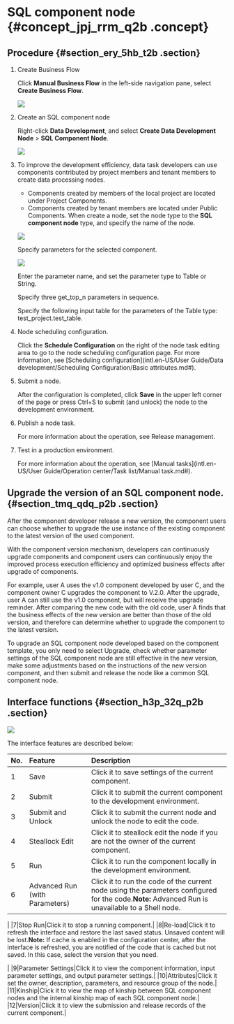 # SQL component node {#concept_jpj_rrm_q2b .concept}

## Procedure {#section_ery_5hb_t2b .section}

1.  Create Business Flow

    Click **Manual Business Flow** in the left-side navigation pane, select **Create Business Flow**.

    ![](http://static-aliyun-doc.oss-cn-hangzhou.aliyuncs.com/assets/img/16319/15381259917961_en-US.png)

2.  Create an SQL component node

    Right-click **Data Development**, and select **Create Data Development Node** \> **SQL Component Node**.

    ![](http://static-aliyun-doc.oss-cn-hangzhou.aliyuncs.com/assets/img/16325/15381259918127_en-US.png)

3.  To improve the development efficiency, data task developers can use components contributed by project members and tenant members to create data processing nodes.

    -   Components created by members of the local project are located under Project Components.
    -   Components created by tenant members are located under Public Components.
    When create a node, set the node type to the **SQL component node** type, and specify the name of the node.

    ![](http://static-aliyun-doc.oss-cn-hangzhou.aliyuncs.com/assets/img/16297/15381259917777_en-US.png)

    Specify parameters for the selected component.

    ![](http://static-aliyun-doc.oss-cn-hangzhou.aliyuncs.com/assets/img/16297/15381259917779_en-US.png)

    Enter the parameter name, and set the parameter type to Table or String.

    Specify three get\_top\_n parameters in sequence.

    Specify the following input table for the parameters of the Table type: test\_project.test\_table.

4.  Node scheduling configuration.

    Click the **Schedule Configuration** on the right of the node task editing area to go to the node scheduling configuration page. For more information, see [Scheduling configuration](intl.en-US/User Guide/Data development/Scheduling Configuration/Basic attributes.md#).

5.  Submit a node.

    After the configuration is completed, click **Save** in the upper left corner of the page or press Ctrl+S to submit \(and unlock\) the node to the development environment.

6.  Publish a node task.

    For more information about the operation, see Release management.

7.  Test in a production environment.

    For more information about the operation, see [Manual tasks](intl.en-US/User Guide/Operation center/Task list/Manual task.md#).


## Upgrade the version of an SQL component node. {#section_tmq_qdq_p2b .section}

After the component developer release a new version, the component users can choose whether to upgrade the use instance of the existing component to the latest version of the used component.

With the component version mechanism, developers can continuously upgrade components and component users can continuously enjoy the improved process execution efficiency and optimized business effects after upgrade of components.

For example, user A uses the v1.0 component developed by user C, and the component owner C upgrades the component to V.2.0. After the upgrade, user A can still use the v1.0 component, but will receive the upgrade reminder. After comparing the new code with the old code, user A finds that the business effects of the new version are better than those of the old version, and therefore can determine whether to upgrade the component to the latest version.

To upgrade an SQL component node developed based on the component template, you only need to select Upgrade, check whether parameter settings of the SQL component node are still effective in the new version, make some adjustments based on the instructions of the new version component, and then submit and release the node like a common SQL component node.

## Interface functions {#section_h3p_32q_p2b .section}

![](http://static-aliyun-doc.oss-cn-hangzhou.aliyuncs.com/assets/img/16325/15381259918137_en-US.png)

The interface features are described below:

|No.|Feature|Description|
|:--|:------|:----------|
|1|Save|Click it to save settings of the current component.|
|2|Submit|Click it to submit the current component to the development environment.|
|3|Submit and Unlock|Click it to submit the current node and unlock the node to edit the code.|
|4|Steallock Edit|Click it to steallock edit the node if you are not the owner of the current component.|
|5|Run|Click it to run the component locally in the development environment.|
|6|Advanced Run \(with Parameters\)|Click it to run the code of the current node using the parameters configured for the code.**Note:** Advanced Run is unavailable to a Shell node.

|
|7|Stop Run|Click it to stop a running component.|
|8|Re-load|Click it to refresh the interface and restore the last saved status. Unsaved content will be lost.**Note:** If cache is enabled in the configuration center, after the interface is refreshed, you are notified of the code that is cached but not saved. In this case, select the version that you need.

|
|9|Parameter Settings|Click it to view the component information, input parameter settings, and output parameter settings.|
|10|Attributes|Click it set the owner, description, parameters, and resource group of the node.|
|11|Kinship|Click it to view the map of kinship between SQL component nodes and the internal kinship map of each SQL component node.|
|12|Version|Click it to view the submission and release records of the current component.|

